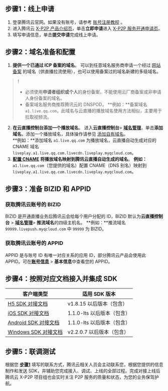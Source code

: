 [](id:jump)[](id:step1)
## 步骤1：线上申请

1. 登录腾讯云官网。如果没有账号，请参考 [账号注册教程](https://www.qcloud.com/document/product/378/8415?_ga=1.250256014.949558636.1606464806) 。  
2. 进入腾讯云 [X-P2P 产品介绍页](https://cloud.tencent.com/product/x-p2p)，单击**立即申请**进入 [X-P2P 服务开通申请页](https://cloud.tencent.com/apply/p/npwwbfakdis)。  
3. 填写申请信息，单击**提交申请**完成线上申请。  

[](id:step2)
## 步骤2：域名准备和配置
1. **提供一个已通过 ICP 备案的域名**。
可以到任意域名服务商申请一个经过 [网站备案](https://cloud.tencent.com/product/ba) 的域名（供直播拉流使用），也可以使用备案过的域名新建的多级域名。
>! 
>- 必须使用**申请者组织或个人**的身份备案，不能使用云厂商备案或非申请人身份备案的域名。
>- 备案域名服务商推荐腾讯云的 DNSPOD。
>**例如：**备案域名  `a1.live.qq.com`，此域名与云直播的播放域名使用方法相似，主要用于拉取视频流。

2. **在云直播控制台添加一个播放域名**。
  进入**云直播控制台**> [**域名管理**](https://console.cloud.tencent.com/live/domainmanage)，单击**添加域名**，添加一个播放域名，具体操作请参见 [添加自有域名](https://cloud.tencent.com/document/product/267/20381#step1)。  
**例如：**添加域名 `a1.live.qq.com` 为播放域名，云直播自动生成对应的 CNAME 域名 `liveplay.a1.live.qq.com.livecdn.liveplay.myqcloud.com`。
3. **[配置 CNAME](https://cloud.tencent.com/document/product/267/19908) 将播放域名映射到腾讯云直播自动生成的域名**。
**例如：**`a1.live.qq.com`（您提供的域名）配置 CNAME（DNS 别名）映射到 `liveplay.a1.live.qq.com.livecdn.liveplay.myqcloud.com`。
  

[](id:step3)
## 步骤3：准备 BIZID 和 APPID

### 获取腾讯云账号的 BIZID

BIZID 是开通直播业务后腾讯云会给每个用户分配的 ID，BIZID 默认为**云直播控制台** > [**域名管理**](https://console.cloud.tencent.com/live/domainmanage)> **推流域名**的四级主机名。
**例如：**推流域名 `99999.livepush.myqcloud.com` 中 `99999` 为 BIZID。

### 获取腾讯云账号的 APPID  

APPID 是与账号 ID 有唯一对应关系的应用 ID，部分腾讯云产品会使用此 APPID。可在[**账号信息**](https://console.cloud.tencent.com/developer) > **基本信息**中查看您的 APPID。


[](id:step4)
## 步骤4：按照对应文档接入并集成 SDK

| 客户端类型                                                   | 适用 SDK 版本              |
| ------------------------------------------------------------ | ------------------------ |
| [H5 SDK 对接文档](https://cloud.tencent.com/document/product/618/50321) | v1.8.15 以后版本（包含）   |
| [iOS SDK 对接文档](https://cloud.tencent.com/document/product/618/50323) | 1.1.0-lts 以后版本（包含）  |
| [Android SDK 对接文档](https://cloud.tencent.com/document/product/618/50324) | 1.1.0-lts 以后版本（包含）  |
| [Windows SDK 对接文档](https://cloud.tencent.com/document/product/618/50325) | v2.2.0.7 以后版本（包含） |

[](id:step5)
## 步骤5：联调测试

根据您 **[步骤1](#jump)** 填写的联系方式，腾讯云相关人员会主动联系您，根据您提供的信息制作和发送 SDK，并辅助您完成接入、调试、上线的全部过程。完成对接上线后腾讯云 X-P2P 项目组也会实时关注 P2P 服务的质量和状态，为您的业务保驾护航。  
